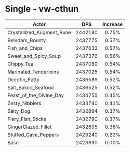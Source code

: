 # Single - vw-cthun
| Actor | DPS | Increase |
|---|:---:|:---:|
|Crystallized_Augment_Rune|2442180|0.75%|
|Beledars_Bounty|2437775|0.57%|
|Fish_and_Chips|2437632|0.57%|
|Sweet_and_Spicy_Soup|2437376|0.56%|
|Chippy_Tea|2437089|0.54%|
|Marinated_Tenderloins|2437025|0.54%|
|Deepfin_Patty|2436589|0.52%|
|Salt_Baked_Seafood|2436525|0.52%|
|Feast_of_the_Divine_Day|2434755|0.45%|
|Zesty_Nibblers|2433740|0.41%|
|Salty_Dog|2432894|0.37%|
|Fiery_Fish_Sticks|2432790|0.37%|
|GingerGlazed_Fillet|2432605|0.36%|
|Stuffed_Cave_Peppers|2429240|0.22%|
|Base|2423890|0.00%|
